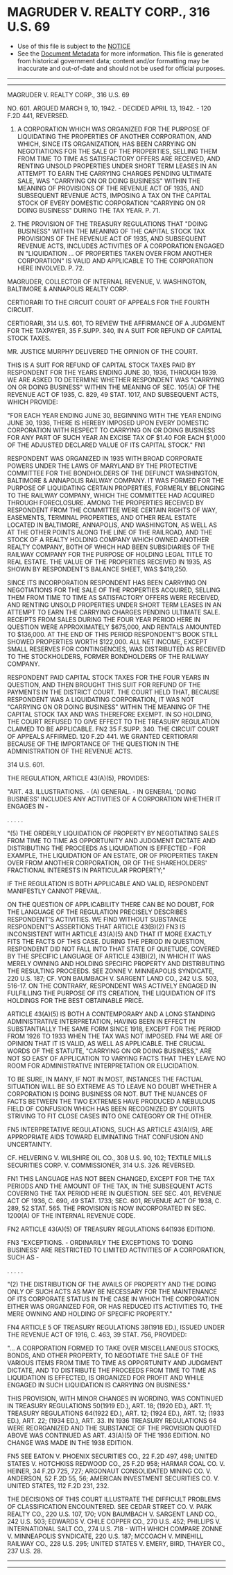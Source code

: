 ---
---

# MAGRUDER V. REALTY CORP., 316 U.S. 69

* Use of this file is subject to the [NOTICE](https://github.com/publicdocs/notice/blob/master/NOTICE)
* See the [Document Metadata](../../../) for more information.
  This file is generated from historical government data; content and/or formatting may be inaccurate and out-of-date and should not be used for official purposes.

----------
----------

MAGRUDER V. REALTY CORP., 316 U.S. 69

NO. 601.  ARGUED MARCH 9, 10, 1942.  - DECIDED APRIL 13, 1942.  - 120 F.2D 441, REVERSED.

1.  A CORPORATION WHICH WAS ORGANIZED FOR THE PURPOSE OF LIQUIDATING THE PROPERTIES OF ANOTHER CORPORATION, AND WHICH, SINCE ITS ORGANIZATION, HAS BEEN CARRYING ON NEGOTIATIONS FOR THE SALE OF THE PROPERTIES, SELLING THEM FROM TIME TO TIME AS SATISFACTORY OFFERS ARE RECEIVED, AND RENTING UNSOLD PROPERTIES UNDER SHORT TERM LEASES IN AN ATTEMPT TO EARN THE CARRYING CHARGES PENDING ULTIMATE SALE, WAS "CARRYING ON OR DOING BUSINESS" WITHIN THE MEANING OF PROVISIONS OF THE REVENUE ACT OF 1935, AND SUBSEQUENT REVENUE ACTS, IMPOSING A TAX ON THE CAPITAL STOCK OF EVERY DOMESTIC CORPORATION "CARRYING ON OR DOING BUSINESS" DURING THE TAX YEAR.  P. 71.

2.  THE PROVISION OF THE TREASURY REGULATIONS THAT "DOING BUSINESS" WITHIN THE MEANING OF THE CAPITAL STOCK TAX PROVISIONS OF THE REVENUE ACT OF 1935, AND SUBSEQUENT REVENUE ACTS, INCLUDES ACTIVITIES OF A CORPORATION ENGAGED IN "LIQUIDATION  ...  OF PROPERTIES TAKEN OVER FROM ANOTHER CORPORATION" IS VALID AND APPLICABLE TO THE CORPORATION HERE INVOLVED.  P. 72.

MAGRUDER, COLLECTOR OF INTERNAL REVENUE, V. WASHINGTON, BALTIMORE & ANNAPOLIS REALTY CORP.

CERTIORARI TO THE CIRCUIT COURT OF APPEALS FOR THE FOURTH CIRCUIT.

CERTIORARI, 314 U.S. 601, TO REVIEW THE AFFIRMANCE OF A JUDGMENT FOR THE TAXPAYER, 35 F.SUPP.  340, IN A SUIT FOR REFUND OF CAPITAL STOCK TAXES.

MR. JUSTICE MURPHY DELIVERED THE OPINION OF THE COURT.

THIS IS A SUIT FOR REFUND OF CAPITAL STOCK TAXES PAID BY RESPONDENT FOR THE YEARS ENDING JUNE 30, 1936, THROUGH 1939.  WE ARE ASKED TO DETERMINE WHETHER RESPONDENT WAS "CARRYING ON OR DOING BUSINESS" WITHIN THE MEANING OF SEC. 105(A) OF THE REVENUE ACT OF 1935, C. 829, 49 STAT. 1017, AND SUBSEQUENT ACTS, WHICH PROVIDE:

"FOR EACH YEAR ENDING JUNE 30, BEGINNING WITH THE YEAR ENDING JUNE 30, 1936, THERE IS HEREBY IMPOSED UPON EVERY DOMESTIC CORPORATION WITH RESPECT TO CARRYING ON OR DOING BUSINESS FOR ANY PART OF SUCH YEAR AN EXCISE TAX OF $1.40 FOR EACH $1,000 OF THE ADJUSTED DECLARED VALUE OF ITS CAPITAL STOCK."  FN1

RESPONDENT WAS ORGANIZED IN 1935 WITH BROAD CORPORATE POWERS UNDER THE LAWS OF MARYLAND BY THE PROTECTIVE COMMITTEE FOR THE BONDHOLDERS OF THE DEFUNCT WASHINGTON, BALTIMORE & ANNAPOLIS RAILWAY COMPANY.  IT WAS FORMED FOR THE PURPOSE OF LIQUIDATING CERTAIN PROPERTIES, FORMERLY BELONGING TO THE RAILWAY COMPANY, WHICH THE COMMITTEE HAD ACQUIRED THROUGH FORECLOSURE.  AMONG THE PROPERTIES RECEIVED BY RESPONDENT FROM THE COMMITTEE WERE CERTAIN RIGHTS OF WAY, EASEMENTS, TERMINAL PROPERTIES, AND OTHER REAL ESTATE LOCATED IN BALTIMORE, ANNAPOLIS, AND WASHINGTON, AS WELL AS AT THE OTHER POINTS ALONG THE LINE OF THE RAILROAD, AND THE STOCK OF A REALTY HOLDING COMPANY WHICH OWNED ANOTHER REALTY COMPANY, BOTH OF WHICH HAD BEEN SUBSIDIARIES OF THE RAILWAY COMPANY FOR THE PURPOSE OF HOLDING LEGAL TITLE TO REAL ESTATE.  THE VALUE OF THE PROPERTIES RECEIVED IN 1935, AS SHOWN BY RESPONDENT'S BALANCE SHEET, WAS $419,250.

SINCE ITS INCORPORATION RESPONDENT HAS BEEN CARRYING ON NEGOTIATIONS FOR THE SALE OF THE PROPERTIES ACQUIRED, SELLING THEM FROM TIME TO TIME AS SATISFACTORY OFFERS WERE RECEIVED, AND RENTING UNSOLD PROPERTIES UNDER SHORT TERM LEASES IN AN ATTEMPT TO EARN THE CARRYING CHARGES PENDING ULTIMATE SALE.  RECEIPTS FROM SALES DURING THE FOUR YEAR PERIOD HERE IN QUESTION WERE APPROXIMATELY $675,000, AND RENTALS AMOUNTED TO $136,000.  AT THE END OF THIS PERIOD RESPONDENT'S BOOK STILL SHOWED PROPERTIES WORTH $122,000.  ALL NET INCOME, EXCEPT SMALL RESERVES FOR CONTINGENCIES, WAS DISTRIBUTED AS RECEIVED TO THE STOCKHOLDERS, FORMER BONDHOLDERS OF THE RAILWAY COMPANY.

RESPONDENT PAID CAPITAL STOCK TAXES FOR THE FOUR YEARS IN QUESTION, AND THEN BROUGHT THIS SUIT FOR REFUND OF THE PAYMENTS IN THE DISTRICT COURT.  THE COURT HELD THAT, BECAUSE RESPONDENT WAS A LIQUIDATING CORPORATION, IT WAS NOT "CARRYING ON OR DOING BUSINESS" WITHIN THE MEANING OF THE CAPITAL STOCK TAX AND WAS THEREFORE EXEMPT.  IN SO HOLDING, THE COURT REFUSED TO GIVE EFFECT TO THE TREASURY REGULATION CLAIMED TO BE APPLICABLE.  FN2  35 F.SUPP.  340.  THE CIRCUIT COURT OF APPEALS AFFIRMED.  120 F.2D 441.  WE GRANTED CERTIORARI BECAUSE OF THE IMPORTANCE OF THE QUESTION IN THE ADMINISTRATION OF THE REVENUE ACTS.

314 U.S. 601.

THE REGULATION, ARTICLE 43(A)(5), PROVIDES:

"ART. 43.  ILLUSTRATIONS.  - (A) GENERAL.  - IN GENERAL 'DOING BUSINESS' INCLUDES ANY ACTIVITIES OF A CORPORATION WHETHER IT ENGAGES IN -

.         .         .         .     .

"(5) THE ORDERLY LIQUIDATION OF PROPERTY BY NEGOTIATING SALES FROM TIME TO TIME AS OPPORTUNITY AND JUDGMENT DICTATE AND DISTRIBUTING THE PROCEEDS AS LIQUIDATION IS EFFECTED - FOR EXAMPLE, THE LIQUIDATION OF AN ESTATE, OR OF PROPERTIES TAKEN OVER FROM ANOTHER CORPORATION, OR OF THE SHAREHOLDERS' FRACTIONAL INTERESTS IN PARTICULAR PROPERTY;"

IF THE REGULATION IS BOTH APPLICABLE AND VALID, RESPONDENT MANIFESTLY CANNOT PREVAIL.

ON THE QUESTION OF APPLICABILITY THERE CAN BE NO DOUBT, FOR THE LANGUAGE OF THE REGULATION PRECISELY DESCRIBES RESPONDENT'S ACTIVITIES.  WE FIND WITHOUT SUBSTANCE RESPONDENT'S ASSERTIONS THAT ARTICLE 43(B)(2)  FN3  IS INCONSISTENT WITH ARTICLE 43(A)(5) AND THAT IT MORE EXACTLY FITS THE FACTS OF THIS CASE.  DURING THE PERIOD IN QUESTION, RESPONDENT DID NOT FALL INTO THAT STATE OF QUIETUDE, COVERED BY THE SPECIFIC LANGUAGE OF ARTICLE 43(B)(2), IN WHICH IT WAS MERELY OWNING AND HOLDING SPECIFIC PROPERTY AND DISTRIBUTING THE RESULTING PROCEEDS.  SEE ZONNE V. MINNEAPOLIS SYNDICATE, 220 U.S. 187; CF. VON BAUMBACH V. SARGENT LAND CO., 242 U.S. 503, 516-17.  ON THE CONTRARY, RESPONDENT WAS ACTIVELY ENGAGED IN FULFILLING THE PURPOSE OF ITS CREATION, THE LIQUIDATION OF ITS HOLDINGS FOR THE BEST OBTAINABLE PRICE.

ARTICLE 43(A)(5) IS BOTH A CONTEMPORARY AND A LONG STANDING ADMINISTRATIVE INTERPRETATION, HAVING BEEN IN EFFECT IN SUBSTANTIALLY THE SAME FORM SINCE 1918, EXCEPT FOR THE PERIOD FROM 1926 TO 1933 WHEN THE TAX WAS NOT IMPOSED.  FN4  WE ARE OF OPINION THAT IT IS VALID, AS WELL AS APPLICABLE.  THE CRUCIAL WORDS OF THE STATUTE, "CARRYING ON OR DOING BUSINESS," ARE NOT SO EASY OF APPLICATION TO VARYING FACTS THAT THEY LEAVE NO ROOM FOR ADMINISTRATIVE INTERPRETATION OR ELUCIDATION.

TO BE SURE, IN MANY, IF NOT IN MOST, INSTANCES THE FACTUAL SITUATION WILL BE SO EXTREME AS TO LEAVE NO DOUBT WHETHER A CORPORATION IS DOING BUSINESS OR NOT.  BUT THE NUANCES OF FACTS BETWEEN THE TWO EXTREMES HAVE PRODUCED A NEBULOUS FIELD OF CONFUSION WHICH HAS BEEN RECOGNIZED BY COURTS STRIVING TO FIT CLOSE CASES INTO ONE CATEGORY OR THE OTHER.

FN5 INTERPRETATIVE REGULATIONS, SUCH AS ARTICLE 43(A)(5), ARE APPROPRIATE AIDS TOWARD ELIMINATING THAT CONFUSION AND UNCERTAINTY.

CF. HELVERING V. WILSHIRE OIL CO., 308 U.S. 90, 102; TEXTILE MILLS SECURITIES CORP. V. COMMISSIONER, 314 U.S. 326.  REVERSED.

FN1  THIS LANGUAGE HAS NOT BEEN CHANGED, EXCEPT FOR THE TAX PERIODS AND THE AMOUNT OF THE TAX, IN THE SUBSEQUENT ACTS COVERING THE TAX PERIOD HERE IN QUESTION.  SEE SEC. 401, REVENUE ACT OF 1936, C. 690, 49 STAT. 1733; SEC. 601, REVENUE ACT OF 1938, C. 289, 52 STAT. 565.  THE PROVISION IS NOW INCORPORATED IN SEC. 1200(A) OF THE INTERNAL REVENUE CODE.

FN2  ARTICLE 43(A)(5) OF TREASURY REGULATIONS 64(1936 EDITION).

FN3  "EXCEPTIONS.  - ORDINARILY THE EXCEPTIONS TO 'DOING BUSINESS' ARE RESTRICTED TO LIMITED ACTIVITIES OF A CORPORATION, SUCH AS -

.         .         .         .    .

"(2)  THE DISTRIBUTION OF THE AVAILS OF PROPERTY AND THE DOING ONLY OF SUCH ACTS AS MAY BE NECESSARY FOR THE MAINTENANCE OF ITS CORPORATE STATUS IN THE CASE IN WHICH THE CORPORATION EITHER WAS ORGANIZED FOR, OR HAS REDUCED ITS ACTIVITIES TO, THE MERE OWNING AND HOLDING OF SPECIFIC PROPERTY."

FN4  ARTICLE 5 OF TREASURY REGULATIONS 38(1918 ED.), ISSUED UNDER THE REVENUE ACT OF 1916, C. 463, 39 STAT. 756, PROVIDED:

"...  A CORPORATION FORMED TO TAKE OVER MISCELLANEOUS STOCKS, BONDS, AND OTHER PROPERTY, TO NEGOTIATE THE SALE OF THE VARIOUS ITEMS FROM TIME TO TIME AS OPPORTUNITY AND JUDGMENT DICTATE, AND TO DISTRIBUTE THE PROCEEDS FROM TIME TO TIME AS LIQUIDATION IS EFFECTED, IS ORGANIZED FOR PROFIT AND WHILE ENGAGED IN SUCH LIQUIDATION IS CARRYING ON BUSINESS."

THIS PROVISION, WITH MINOR CHANGES IN WORDING, WAS CONTINUED IN TREASURY REGULATIONS 50(1919 ED.), ART. 18; (1920 ED.), ART. 11; TREASURY REGULATIONS 64(1922 ED.), ART. 12; (1924 ED.), ART. 12; (1933 ED.), ART. 22; (1934 ED.), ART. 33.  IN 1936 TREASURY REGULATIONS 64 WERE REORGANIZED AND THE SUBSTANCE OF THE PROVISION QUOTED ABOVE WAS CONTINUED AS ART. 43(A)(5) OF THE 1936 EDITION.  NO CHANGE WAS MADE IN THE 1938 EDITION.

FN5  SEE EATON V. PHOENIX SECURITIES CO., 22 F.2D 497, 498; UNITED STATES V. HOTCHKISS REDWOOD CO., 25 F.2D 958; HARMAR COAL CO. V. HEINER, 34 F.2D 725, 727; ARGONAUT CONSOLIDATED MINING CO. V. ANDERSON, 52 F.2D 55, 56; AMERICAN INVESTMENT SECURITIES CO. V. UNITED STATES, 112 F.2D 231, 232.

THE DECISIONS OF THIS COURT ILLUSTRATE THE DIFFICULT PROBLEMS OF CLASSIFICATION ENCOUNTERED.  SEE CEDAR STREET CO. V. PARK REALTY CO., 220 U.S. 107, 170; VON BAUMBACH V. SARGENT LAND CO., 242 U.S. 503; EDWARDS V. CHILE COPPER CO., 270 U.S. 452; PHILLIPS V. INTERNATIONAL SALT CO., 274 U.S. 718 - WITH WHICH COMPARE ZONNE V. MINNEAPOLIS SYNDICATE, 220 U.S. 187; MCCOACH V. MINEHILL RAILWAY CO., 228 U.S. 295; UNITED STATES V. EMERY, BIRD, THAYER CO., 237 U.S. 28.


----------
----------

